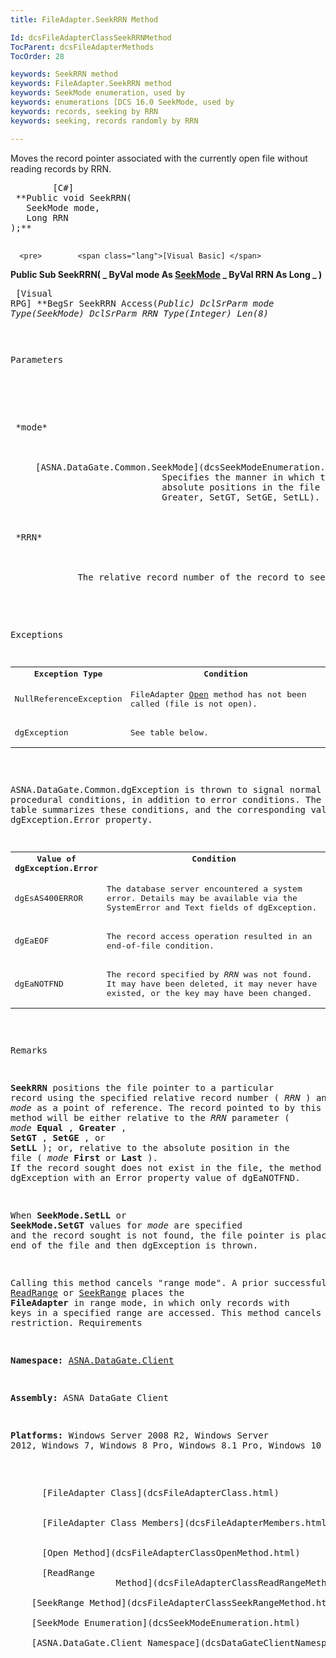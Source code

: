 ```yaml
---
title: FileAdapter.SeekRRN Method

Id: dcsFileAdapterClassSeekRRNMethod
TocParent: dcsFileAdapterMethods
TocOrder: 28

keywords: SeekRRN method
keywords: FileAdapter.SeekRRN method
keywords: SeekMode enumeration, used by
keywords: enumerations [DCS 16.0 SeekMode, used by
keywords: records, seeking by RRN
keywords: seeking, records randomly by RRN

---
```


Moves the record pointer associated with the currently open file without reading records by RRN.
<pre>        <span class="lang">[C#]</span>
 **Public void SeekRRN(
   SeekMode mode,
   Long RRN
);** 
      </pre>
      <pre>        <span class="lang">[Visual Basic] </span>
 **Public Sub SeekRRN( _
   ByVal mode As [SeekMode](dcsSeekModeEnumeration.html) _
   ByVal RRN As Long _
)** 
      </pre>
      <pre class="prettyprint">
        <span class="lang">[Visual RPG]</span>
 **BegSr SeekRRN Access(*Public)
   DclSrParm mode Type(SeekMode)
   DclSrParm RRN Type(*Integer) Len(8)** 
      </pre>
      <pre />

Parameters

<dl>
        <dt>
 *mode* 
        </dt>
        <dd>[ASNA.DataGate.Common.SeekMode](dcsSeekModeEnumeration.html). 
						Specifies the manner in which the record is to be located, relative to the 
						absolute positions in the file (First, Last) or relative to *RRN*  (Equal, 
						Greater, SetGT, SetGE, SetLL). </dd>
        <dt>
 *RRN* 
        </dt>
        <dd>		The relative record number of the record to seek.</dd>
</dl>

Exceptions

<table class="dtTABLE" id="table2" x-use-null-cells="x-use-null-cells" style="x-cell-content-align: Top" cellspacing="0">
          <colgroup span="1">
            <col span="1" style="FONT-WEIGHT: bold; WIDTH: 30%" />
            <col span="1" style="WIDTH: 70%" />
          </colgroup>
          <tr valign="top">
            <th colspan="1" rowspan="1">
							Exception Type
						</th>
            <th colspan="1" rowspan="1">
							Condition
						</th>
          </tr>
          <tr>
            <td colspan="1" rowspan="1">

NullReferenceException
</td>
            <td colspan="1" rowspan="1">

FileAdapter [Open](dcsFileAdapterClassOpenMethod.html) method has not been called (file is not open).
</td>
          </tr>
          <tr>
            <td colspan="1" rowspan="1">

dgException
</td>
            <td colspan="1" rowspan="1">

See table below.
</td>
          </tr>
</table>

ASNA.DataGate.Common.dgException is thrown to signal normal procedural conditions, in addition to error conditions. The following table summarizes these conditions, and the corresponding value of the dgException.Error property.
<br />

<table class="dtTABLE" id="table3" x-use-null-cells="x-use-null-cells" style="border-spacing: 0px;     x-cell-content-align: Top" cellspacing="0">
          <colgroup span="1">
            <col span="1" style="FONT-WEIGHT: bold; WIDTH: 20%" />
            <col span="1" style="WIDTH: 70%" />
          </colgroup>
          <tr valign="top">
            <th colspan="1" rowspan="1">
							Value of dgException.Error
						</th>
            <th colspan="1" rowspan="1">
							Condition
						</th>
          </tr>
          <tr>
            <td colspan="1" rowspan="1">

dgEsAS400ERROR
</td>
            <td colspan="1" rowspan="1">

The database server encountered a system error. Details may be available via the SystemError and Text fields of dgException.
</td>
          </tr>
          <tr>
            <td colspan="1" rowspan="1">

dgEaEOF
</td>
            <td colspan="1" rowspan="1">

The record access operation resulted in an end-of-file condition.
</td>
          </tr>
          <tr>
            <td colspan="1" rowspan="1">

dgEaNOTFND
</td>
            <td colspan="1" rowspan="1">

The record specified by *RRN* was not found. It may have been deleted, it may never have existed, or the key may have been changed.
</td>
          </tr>
</table>

Remarks

**SeekRRN** positions the file pointer to a particular record using the specified relative record number ( *RRN* ) and *mode* as a point of reference. The record pointed to by this method will be either relative to the *RRN* parameter ( *mode* **Equal** , **Greater** , **SetGT** , **SetGE** , or **SetLL** ); or, relative to the absolute position in the file ( *mode* **First** or **Last** ). If the record sought does not exist in the file, the method throws dgException with an Error property value of dgEaNOTFND.

When **SeekMode.SetLL** or **SeekMode.SetGT** values for *mode* are specified and the record sought is not found, the file pointer is placed at the end of the file and then dgException is thrown.

Calling this method cancels "range mode". A prior successful call to [ReadRange](dcsFileAdapterClassReadRangeMethod.html) or [SeekRange](dcsFileAdapterClassSeekRangeMethod.html) places the **FileAdapter** in range mode, in which only records with keys in a specified range are accessed. This method cancels the restriction. 
Requirements

**Namespace:** [ASNA.DataGate.Client](dcsDataGateClientNamespace.html) 

**Assembly:** ASNA DataGate Client

**Platforms:** Windows Server 2008 R2, Windows Server 2012, Windows 7, Windows 8 Pro, Windows 8.1 Pro, Windows 10
See Also

<dl />
      [FileAdapter Class](dcsFileAdapterClass.html)
      <br />
      [FileAdapter Class Members](dcsFileAdapterMembers.html)
      <br />
      [Open Method](dcsFileAdapterClassOpenMethod.html) <br />
      [ReadRange 
					Method](dcsFileAdapterClassReadRangeMethod.html)<br />
	[SeekRange Method](dcsFileAdapterClassSeekRangeMethod.html)<br />
	[SeekMode Enumeration](dcsSeekModeEnumeration.html)<br />
	[ASNA.DataGate.Client Namespace](dcsDataGateClientNamespace.html)

